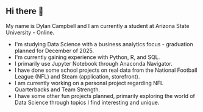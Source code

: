 ## Hi there 👋


My name is Dylan Campbell and I am currently a student at Arizona State University - Online.

- I'm studying Data Science with a business analytics focus - graduation planned for December of 2025.
- I'm currently gaining experience with Python, R, and SQL.
- I primarily use  Jupyter Notebook through Anaconda Navigator.
- I have done some school projects on real data from the National Football League (NFL) and Steam (application, storefront). 
- I am currently working on a personal project regarding NFL Quarterbacks and Team Strength.
- I have some other fun projects planned, primarily exploring the world of Data Science through topics I find interesting and unique.


